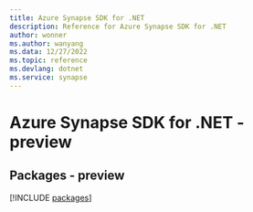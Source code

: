 ```yaml
---
title: Azure Synapse SDK for .NET
description: Reference for Azure Synapse SDK for .NET
author: wonner
ms.author: wanyang
ms.data: 12/27/2022
ms.topic: reference
ms.devlang: dotnet
ms.service: synapse
---
```

# Azure Synapse SDK for .NET - preview
## Packages - preview
[!INCLUDE [packages](synapse-index.md)]